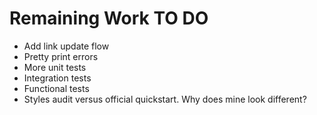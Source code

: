 # Remaining Work TO DO

* Add link update flow
* Pretty print errors
* More unit tests
* Integration tests
* Functional tests
* Styles audit versus official quickstart. Why does mine look different?
